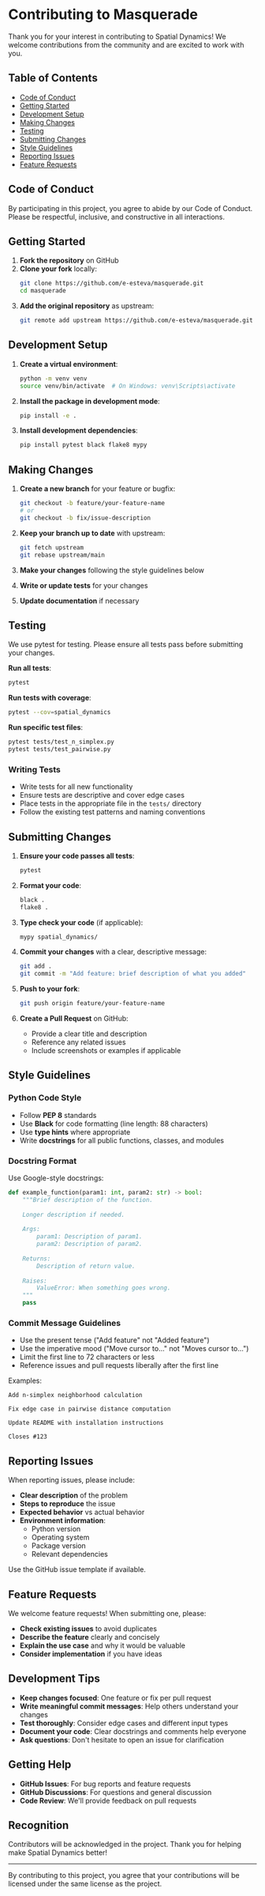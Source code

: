 # Contributing to Masquerade

Thank you for your interest in contributing to Spatial Dynamics! We welcome contributions from the community and are excited to work with you.

## Table of Contents

- [Code of Conduct](#code-of-conduct)
- [Getting Started](#getting-started)
- [Development Setup](#development-setup)
- [Making Changes](#making-changes)
- [Testing](#testing)
- [Submitting Changes](#submitting-changes)
- [Style Guidelines](#style-guidelines)
- [Reporting Issues](#reporting-issues)
- [Feature Requests](#feature-requests)

## Code of Conduct

By participating in this project, you agree to abide by our Code of Conduct. Please be respectful, inclusive, and constructive in all interactions.

## Getting Started

1. **Fork the repository** on GitHub
2. **Clone your fork** locally:
   ```bash
   git clone https://github.com/e-esteva/masquerade.git
   cd masquerade
   ```
3. **Add the original repository** as upstream:
   ```bash
   git remote add upstream https://github.com/e-esteva/masquerade.git
   ```

## Development Setup

1. **Create a virtual environment**:
   ```bash
   python -m venv venv
   source venv/bin/activate  # On Windows: venv\Scripts\activate
   ```

2. **Install the package in development mode**:
   ```bash
   pip install -e .
   ```

3. **Install development dependencies**:
   ```bash
   pip install pytest black flake8 mypy
   ```

## Making Changes

1. **Create a new branch** for your feature or bugfix:
   ```bash
   git checkout -b feature/your-feature-name
   # or
   git checkout -b fix/issue-description
   ```

2. **Keep your branch up to date** with upstream:
   ```bash
   git fetch upstream
   git rebase upstream/main
   ```

3. **Make your changes** following the style guidelines below

4. **Write or update tests** for your changes

5. **Update documentation** if necessary

## Testing

We use pytest for testing. Please ensure all tests pass before submitting your changes.

**Run all tests**:
```bash
pytest
```

**Run tests with coverage**:
```bash
pytest --cov=spatial_dynamics
```

**Run specific test files**:
```bash
pytest tests/test_n_simplex.py
pytest tests/test_pairwise.py
```

### Writing Tests

- Write tests for all new functionality
- Ensure tests are descriptive and cover edge cases
- Place tests in the appropriate file in the `tests/` directory
- Follow the existing test patterns and naming conventions

## Submitting Changes

1. **Ensure your code passes all tests**:
   ```bash
   pytest
   ```

2. **Format your code**:
   ```bash
   black .
   flake8 .
   ```

3. **Type check your code** (if applicable):
   ```bash
   mypy spatial_dynamics/
   ```

4. **Commit your changes** with a clear, descriptive message:
   ```bash
   git add .
   git commit -m "Add feature: brief description of what you added"
   ```

5. **Push to your fork**:
   ```bash
   git push origin feature/your-feature-name
   ```

6. **Create a Pull Request** on GitHub:
   - Provide a clear title and description
   - Reference any related issues
   - Include screenshots or examples if applicable

## Style Guidelines

### Python Code Style

- Follow **PEP 8** standards
- Use **Black** for code formatting (line length: 88 characters)
- Use **type hints** where appropriate
- Write **docstrings** for all public functions, classes, and modules

### Docstring Format

Use Google-style docstrings:

```python
def example_function(param1: int, param2: str) -> bool:
    """Brief description of the function.
    
    Longer description if needed.
    
    Args:
        param1: Description of param1.
        param2: Description of param2.
    
    Returns:
        Description of return value.
    
    Raises:
        ValueError: When something goes wrong.
    """
    pass
```

### Commit Message Guidelines

- Use the present tense ("Add feature" not "Added feature")
- Use the imperative mood ("Move cursor to..." not "Moves cursor to...")
- Limit the first line to 72 characters or less
- Reference issues and pull requests liberally after the first line

Examples:
```
Add n-simplex neighborhood calculation

Fix edge case in pairwise distance computation

Update README with installation instructions

Closes #123
```

## Reporting Issues

When reporting issues, please include:

- **Clear description** of the problem
- **Steps to reproduce** the issue
- **Expected behavior** vs actual behavior
- **Environment information**:
  - Python version
  - Operating system
  - Package version
  - Relevant dependencies

Use the GitHub issue template if available.

## Feature Requests

We welcome feature requests! When submitting one, please:

- **Check existing issues** to avoid duplicates
- **Describe the feature** clearly and concisely
- **Explain the use case** and why it would be valuable
- **Consider implementation** if you have ideas

## Development Tips

- **Keep changes focused**: One feature or fix per pull request
- **Write meaningful commit messages**: Help others understand your changes
- **Test thoroughly**: Consider edge cases and different input types
- **Document your code**: Clear docstrings and comments help everyone
- **Ask questions**: Don't hesitate to open an issue for clarification

## Getting Help

- **GitHub Issues**: For bug reports and feature requests
- **GitHub Discussions**: For questions and general discussion
- **Code Review**: We'll provide feedback on pull requests

## Recognition

Contributors will be acknowledged in the project. Thank you for helping make Spatial Dynamics better!

---

By contributing to this project, you agree that your contributions will be licensed under the same license as the project.
